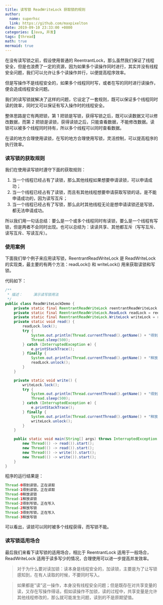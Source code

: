 ```yaml
---
title: 读写锁 ReadWriteLock 获取锁的规则
author:
  name: superhsc
  link: https://github.com/maxpixelton
date: 2019-09-10 23:33:00 +0800
categories: [Java, 并发]
tags: [thread]
math: true
mermaid: true
---
```



在没有读写锁之前，假设使用普通的 ReentrantLock，那么虽然我们保证了线程安全，但是也浪费了一定的资源，因为如果多个读操作同时进行，其实并没有线程安全问题，我们可以允许让多个读操作并行，以便提高程序效率。

但是写操作不是线程安全的，如果多个线程同时写，或者在写的同时进行读操作，便会造成线程安全问题。

我们的读写锁就解决了这样的问题，它设定了一套规则，既可以保证多个线程同时读的效率，同时又可以保证有写入操作时的线程安全。

整体思路是它有两把锁，第 1 把锁是写锁，获得写锁之后，既可以读数据又可以修改数据，而第 2 把锁是读锁，获得读锁之后，只能查看数据，不能修改数据。读锁可以被多个线程同时持有，所以多个线程可以同时查看数据。

在读的地方合理使用读锁，在写的地方合理使用写锁，灵活控制，可以提高程序的执行效率。



### 读写锁的获取规则

我们在使用读写锁时遵守下面的获取规则：

1. 当一个线程已经占有了读锁，那么其他线程如果想要申请读锁，可以申请成功；
2. 当一个线程已经占有了读锁，而且有其他线程想要申请获取写锁的话，是不能申请成功的，因为读写互斥；
3. 当一个线程已经占有了写锁，那么此时其他线程无论是想申请读锁还是写锁，都无法申请成功。

所以我们用一句话总结：要么是一个或多个线程同时有读锁，要么是一个线程有写锁，但是两者不会同时出现。也可以总结为：读读共享、其他都互斥（写写互斥、读写互斥、写读互斥）。

### 使用案例

下面我们举个例子来应用读写锁，ReentrantReadWriteLock 是 ReadWriteLock 的实现类，最主要的有两个方法：readLock() 和 writeLock() 用来获取读锁和写锁。

代码如下：

```java
/**
 * 描述：     演示读写锁用法
 */
public class ReadWriteLockDemo {
    private static final ReentrantReadWriteLock reentrantReadWriteLock = new ReentrantReadWriteLock(false);
    private static final ReentrantReadWriteLock.ReadLock readLock = reentrantReadWriteLock.readLock();
    private static final ReentrantReadWriteLock.WriteLock writeLock = reentrantReadWriteLock.writeLock();
    private static void read() {
        readLock.lock();
        try {
            System.out.println(Thread.currentThread().getName() + "得到读锁，正在读取");
            Thread.sleep(500);
        } catch (InterruptedException e) {
            e.printStackTrace();
        } finally {
            System.out.println(Thread.currentThread().getName() + "释放读锁");
            readLock.unlock();
        }
    }

    private static void write() {
        writeLock.lock();
        try {
            System.out.println(Thread.currentThread().getName() + "得到写锁，正在写入");
            Thread.sleep(500);
        } catch (InterruptedException e) {
            e.printStackTrace();
        } finally {
            System.out.println(Thread.currentThread().getName() + "释放写锁");
            writeLock.unlock();
        }
    }

    public static void main(String[] args) throws InterruptedException {
        new Thread(() -> read()).start();
        new Thread(() -> read()).start();
        new Thread(() -> write()).start();
        new Thread(() -> write()).start();
    }
}

```

程序的运行结果是：

```java
Thread-0得到读锁，正在读取
Thread-1得到读锁，正在读取
Thread-0释放读锁
Thread-1释放读锁
Thread-2得到写锁，正在写入
Thread-2释放写锁
Thread-3得到写锁，正在写入
Thread-3释放写锁
```

可以看出，读锁可以同时被多个线程获得，而写锁不能。

### 读写锁适用场合

最后我们来看下读写锁的适用场合，相比于 ReentrantLock 适用于一般场合，ReadWriteLock 适用于读多写少的情况，合理使用可以进一步提高并发效率。



> 对于为什么要对读加锁：读本身是线程安全的，加读锁，主要是为了让写锁感知到，在有人读取的时候，不要同时写入。



> 如果都是"读"这一操作，本身没有线程安全问题；但是既存在对共享变量的读，又存在写操作得话，假如读操作不加锁，读的过程中，共享变量是允许其他线程修改的，那么就可能发生问题，读到的不是原期望值。                                                                                                                                                                                                                                                